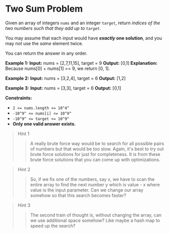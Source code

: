 # Two Sum Problem
Given an array of integers `nums` and an integer `target`, return *indices of the two numbers such that they add up to `target`*.

You may assume that each input would have ***exactly* one solution**, and you may not use the *same* element twice.

You can return the answer in any order.

**Example 1:**
**Input:** nums = [2,7,11,15], target = 9
**Output:** [0,1]
**Explanation:** Because nums[0] + nums[1] == 9, we return [0, 1].

**Example 2:**
**Input:** nums = [3,2,4], target = 6
**Output:** [1,2]

**Example 3:**
**Input:** nums = [3,3], target = 6
**Output:** [0,1]

**Constraints:**

-   `2 <= nums.length <= 10^4^`
-   `-10^9^ <= nums[i] <= 10^9^`
-   `-10^9^ <= target <= 10^9^`
-   **Only one valid answer exists.**

> Hint 1
>> A really brute force way would be to search for all possible pairs of numbers but that would be too slow. Again, it's best to try out brute force solutions for just for completeness. It is from these brute force solutions that you can come up with optimizations.

> Hint 2
>> So, if we fix one of the numbers, say x, we have to scan the entire array to find the next number y which is value - x where value is the input parameter. Can we change our array somehow so that this search becomes faster?

> Hint 3
>> The second train of thought is, without changing the array, can we use additional space somehow? Like maybe a hash map to speed up the search?

